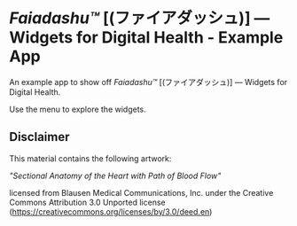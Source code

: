 # *Faiadashu™* [(ファイアダッシュ)] — Widgets for Digital Health - Example App

An example app to show off *Faiadashu™* [(ファイアダッシュ)] — Widgets for Digital Health.

Use the menu to explore the widgets.

## Disclaimer
This material contains the following artwork:

*"Sectional Anatomy of the Heart with Path of Blood Flow"*

licensed from Blausen Medical Communications, Inc. under the Creative Commons Attribution 3.0 Unported license (https://creativecommons.org/licenses/by/3.0/deed.en)
